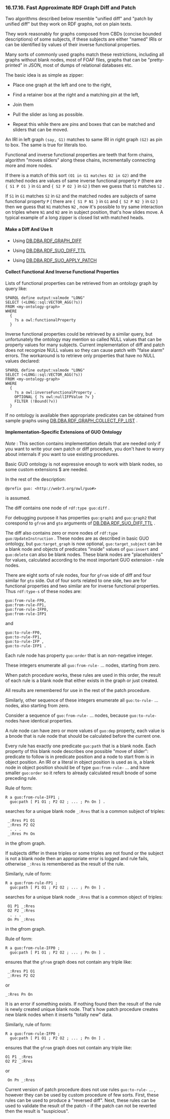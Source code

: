 <div>

<div>

<div>

<div>

### 16.17.16. Fast Approximate RDF Graph Diff and Patch

</div>

</div>

</div>

Two algorithms described below resemble "unified diff" and "patch by
unified diff" but they work on RDF graphs, not on plain texts.

They work reasonably for graphs composed from CBDs (concise bounded
descriptions) of some subjects, if these subjects are either "named"
IRIs or can be identified by values of their inverse functional
properties.

Many sorts of commonly used graphs match these restrictions, including
all graphs without blank nodes, most of FOAF files, graphs that can be
"pretty-printed" in JSON, most of dumps of relational databases etc.

The basic idea is as simple as zipper:

<div>

- Place one graph at the left and one to the right,

- Find a retainer box at the right and a matching pin at the left,

- Join them

- Pull the slider as long as possible.

- Repeat this while there are pins and boxes that can be matched and
  sliders that can be moved.

</div>

An IRI in left graph `(say, G1)` matches to same IRI in right graph
`(G2)` as pin to box. The same is true for literals too.

Functional and inverse functional properties are teeth that form chains,
algorithm "moves sliders" along these chains, incrementally connecting
more and more nodes.

If there is a match of this sort `(O1 in G1 matches O2 in G2)` and the
matched nodes are values of same inverse functional property `P` (there
are `{ S1 P O1 }` in `G1` and `{ S2 P O2 }` in `G2` ) then we guess that
`S1` matches `S2` .

If `S1` in `G1` matches `S2` in `G2` and the matched nodes are subjects
of same functional property `P` ( there are `{ S1 P N1 }` in `G1` and
`{ S2 P N2 }` in `G2` ) then we guess that `N1` matches `N2` , now it's
possible to try same interaction on triples where `N1` and `N2` are in
subject position, that's how slides move. A typical example of a long
zipper is closed list with matched heads.

<div>

<div>

<div>

<div>

#### Make a Diff And Use It

</div>

</div>

</div>

<div>

- Using <a href="fn_rdf_graph_diff.html" class="link"
  title="DB.DBA.RDF_GRAPH_DIFF">DB.DBA.RDF_GRAPH_DIFF</a>

- Using <a href="fn_rdf_suo_diff_ttl.html" class="link"
  title="DB.DBA.RDF_SUO_DIFF_TTL">DB.DBA.RDF_SUO_DIFF_TTL</a>

- Using <a href="fn_rdf_suo_apply_patch.html" class="link"
  title="DB.DBA.RDF_SUO_APPLY_PATCH">DB.DBA.RDF_SUO_APPLY_PATCH</a>

</div>

</div>

<div>

<div>

<div>

<div>

#### Collect Functional And Inverse Functional Properties

</div>

</div>

</div>

Lists of functional properties can be retrieved from an ontology graph
by query like:

``` programlisting
SPARQL define output:valmode "LONG"
SELECT (<LONG::sql:VECTOR_AGG(?s))
FROM <my-ontology-graph>
WHERE
  {
    ?s a owl:functionalProperty
  }
```

Inverse functional properties could be retrieved by a similar query, but
unfortunately the ontology may mention so called NULL values that can be
property values for many subjects. Current implementation of diff and
patch does not recognize NULL values so they can cause patch with "false
alarm" errors. The workaround is to retrieve only properties that have
no NULL values declared:

``` programlisting
SPARQL define output:valmode "LONG"
SELECT (<LONG::sql:VECTOR_AGG(?s))
FROM <my-ontology-graph>
WHERE
  {
    ?s a owl:inverseFunctionalProperty .
    OPTIONAL { ?s owl:nullIFPValue ?v }
    FILTER (!Bound(?v))
  }
```

If no ontology is available then appropriate predicates can be obtained
from sample graphs using
<a href="fn_rdf_graph_collect_fp_list.html" class="link"
title="DB.DBA.RDF_GRAPH_COLLECT_FP_LIST">DB.DBA.RDF_GRAPH_COLLECT_FP_LIST</a>
.

</div>

<div>

<div>

<div>

<div>

#### Implementation-Specific Extensions of GUO Ontology

</div>

</div>

</div>

<span class="emphasis">*Note*</span> : This section contains
implementation details that are needed only if you want to write your
own patch or diff procedure, you don't have to worry about internals if
you want to use existing procedures.

Basic GUO ontology is not expressive enough to work with blank nodes, so
some custom extensions \$ are needed.

In the rest of the description:

``` programlisting
@prefix guo: <http://webr3.org/owl/guo#>
```

is assumed.

The diff contains one node of `rdf:type guo:diff` .

For debugging purpose it has properties `guo:graph1` and `guo:graph2`
that corespond to `gfrom` and `gto` arguments of
<a href="fn_rdf_suo_diff_ttl.html" class="link"
title="DB.DBA.RDF_SUO_DIFF_TTL">DB.DBA.RDF_SUO_DIFF_TTL</a> .

The diff also contains zero or more nodes of
`rdf:type guo:UpdateInstruction` . These nodes are as described in basic
GUO ontology, but `guo:target_graph` is now optional,
`guo:target_subject` can be a blank node and objects of predicates
"inside" values of `guo:insert` and `guo:delete` can also be blank
nodes. These blank nodes are "placeholders" for values, calculated
according to the most important GUO extension - rule nodes.

There are eight sorts of rule nodes, four for `gfrom` side of diff and
four similar for `gto` side. Out of four sorts related to one side, two
are for functional properties and two similar are for inverse functional
properties. Thus `rdf:type-s` of these nodes are:

``` programlisting
guo:from-rule-FP0,
guo:from-rule-FP1,
guo:from-rule-IFP0,
guo:from-rule-IFP1
```

and

``` programlisting
guo:to-rule-FP0,
guo:to-rule-FP1,
guo:to-rule-IFP ,
guo:to-rule-IFP1 .
```

Each rule node has property `guo:order` that is an non-negative integer.

These integers enumerate all `guo:from-rule-` ... nodes, starting from
zero.

When patch procedure works, these rules are used in this order, the
result of each rule is a blank node that either exists in the graph or
just created.

All results are remembered for use in the rest of the patch procedure.

Similarly, other sequence of these integers enumerate all `guo:to-rule-`
... nodes, also starting from zero.

Consider a sequence of `guo:from-rule-` ... nodes, because
`guo:to-rule-` nodes have identical properties.

A rule node can have zero or more values of `guo:dep` property, each
value is a bnode that is rule node that should be calculated before the
current one.

Every rule has exactly one predicate `guo:path` that is a blank node.
Each property of this blank node describes one possible "move of
slider": predicate to follow is in predicate position and a node to
start from is in object position. An IRI or a literal in object position
is used as is, a blank node in object position should be of type
`guo:from-rule-` ... and have smaller `guo:order` so it refers to
already calculated result bnode of some preceding rule.

Rule of form:

``` programlisting
R a guo:from-rule-IFP1 ;
  guo:path [ P1 O1 ; P2 O2 ; ... ; Pn On ] .
```

searches for a unique blank node `_:Rres` that is a common subject of
triples:

``` programlisting
 _:Rres P1 O1
 _:Rres P2 O2
  . . .
 _:Rres Pn On
```

in the gfrom graph.

If subjects differ in these triples or some triples are not found or the
subject is not a blank node then an appropriate error is logged and rule
fails, otherwise `_:Rres` is remembered as the result of the rule.

Similarly, rule of form:

``` programlisting
R a guo:from-rule-FP1 ;
  guo:path [ P1 O1 ; P2 O2 ; ... ; Pn On ] .
```

searches for a unique blank node `_:Rres` that is a common object of
triples:

``` programlisting
 O1 P1 _:Rres
 O2 P2 _:Rres
  . . .
 On Pn _:Rres
```

in the gfrom graph.

Rule of form:

``` programlisting
R a guo:from-rule-IFP0 ;
  guo:path [ P1 O1 ; P2 O2 ; ... ; Pn On ] .
```

ensures that the `gfrom` graph does not contain any triple like:

``` programlisting
 _:Rres P1 O1
 _:Rres P2 O2
```

or

``` programlisting
_:Rres Pn On
```

It is an error if something exists. If nothing found then the result of
the rule is newly created unique blank node. That's how patch procedure
creates new blank nodes when it inserts "totally new" data.

Similarly, rule of form:

``` programlisting
R a guo:from-rule-IFP0 ;
  guo:path [ P1 O1 ; P2 O2 ; ... ; Pn On ] .
```

ensures that the `gfrom` graph does not contain any triple like:

``` programlisting
O1 P1 _:Rres
O2 P2 _:Rres
```

or

``` programlisting
 On Pn _:Rres
```

Current version of patch procedure does not use rules `guo:to-rule-` ...
, however they can be used by custom procedure of few sorts. First,
these rules can be used to produce a "reversed diff". Next, these rules
can be used to validate the result of the patch - if the patch can not
be reverted then the result is "suspicious".

</div>

</div>
